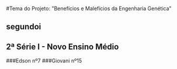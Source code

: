 #Tema do Projeto: "Benefícios e Malefícios da Engenharia Genética"

## segundoi
## 2ª Série I - Novo Ensino Médio

###Edson nº7
###Giovani nº15
